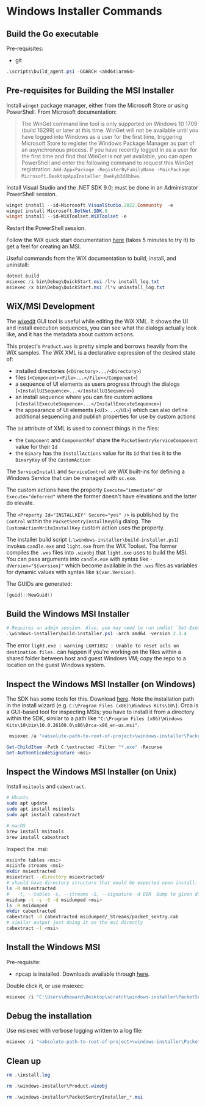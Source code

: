 # Windows Installer Commands

## Build the Go executable

Pre-requisites:

- git

```PowerShell
.\scripts\build_agent.ps1 -GOARCH <amd64|arm64>
```

## Pre-requisites for Building the MSI Installer

Install `winget` package manager, either from the Microsoft Store or using PowerShell. From Microsoft documentation:

> The WinGet command line tool is only supported on Windows 10 1709 (build 16299) or later at this time. WinGet will not be available until you have logged into Windows as a user for the first time, triggering Microsoft Store to register the Windows Package Manager as part of an asynchronous process. If you have recently logged in as a user for the first time and find that WinGet is not yet available, you can open PowerShell and enter the following command to request this WinGet registration: `Add-AppxPackage -RegisterByFamilyName -MainPackage Microsoft.DesktopAppInstaller_8wekyb3d8bbwe`.

Install Visual Studio and the .NET SDK 9.0; must be done in an Administrator PowerShell session.

```PowerShell
winget install --id=Microsoft.VisualStudio.2022.Community  -e
winget install Microsoft.DotNet.SDK.9
winget install --id=WiXToolset.WiXToolset -e
```

Restart the PowerShell session.

Follow the WiX quick start documentation [here](https://docs.firegiant.com/quick-start/) (takes 5 minutes to try it) to get a feel for creating an MSI.

Useful commands from the WiX documentation to build, install, and uninstall:

```PowerShell
dotnet build
msiexec /i bin\Debug\QuickStart.msi /l*v install_log.txt
msiexec /x bin\Debug\QuickStart.msi /l*v uninstall_log.txt
```

## WiX/MSI Development

The [wixedit](https://wixedit.github.io/) GUI tool is useful while editing the WiX XML. It shows the UI and install execution sequences, you can see what the dialogs actually look like, and it has the metadata about custom actions.

This project's `Product.wxs` is pretty simple and borrows heavily from the WiX samples. The WiX XML is a declarative expression of the desired state of:

- installed directories (`<Directory>.../<Directory>`)
- files (`<Component><File>...</File></Component>`)
- a sequence of UI elements as users progress through the dialogs (`<InstallUISequence>...</InstallUISequence>`)
- an install sequence where you can fire custom actions (`<InstallExecuteSequence>...</InstallExecuteSequence>`)
- the appearance of UI elements (`<UI>...</UI>`) which can also define additional sequencing and publish properties for use by custom actions

The `Id` attribute of XML is used to connect things in the files:

- the `Component` and `ComponentRef` share the `PacketSentryServiceComponent` value for their `Id`
- the `Binary` has the `InstallActions` value for its `Id` that ties it to the `BinaryKey` of the `CustomAction`

The `ServiceInstall` and `ServiceControl` are WiX built-ins for defining a Windows Service that can be managed with `sc.exe`.

The custom actions have the property `Execute="immediate"` or `Execute="deferred"` where the former doesn't have elevations and the latter do elevate.

The `<Property Id="INSTALLKEY" Secure="yes" />` is published by the `Control` within the `PacketSentryInstallKeyDlg` dialog. The `CustomActionWriteInstallKey` custom action uses the property.

The installer build script (`.\windows-installer\build-installer.ps1`) invokes `candle.exe` and `light.exe` from the WiX Toolset. The former compiles the `.wxs` files into `.wixobj` that `light.exe` uses to build the MSI. You can pass arguments into `candle.exe` with syntax like `-dVersion="${version}"` which become available in the `.wxs` files as variables for dynamic values with syntax like `$(var.Version)`.

The GUIDs are generated:

```PowerShell
[guid]::NewGuid()
```

## Build the Windows MSI Installer

```PowerShell
# Requires an admin session. Also, you may need to run cmdlet `Set-ExecutionPolicy <PolicyValue>` to be able execute a script.
.\windows-installer\build-installer.ps1 -arch amd64 -version 2.3.4
```

The error `light.exe : warning LGHT1032 : Unable to reset acls on destination files.` can happen if you're working on the files within a shared folder between host and guest Windows VM; copy the repo to a location on the guest Windows system.

## Inspect the Windows MSI Installer (on Windows)

The SDK has some tools for this. Download [here](https://developer.microsoft.com/en-us/windows/downloads/windows-sdk/).
Note the installation path in the install wizard (e.g. `C:\Program Files (x86)\Windows Kits\10\`). Orca is a GUI-based tool for inspecting MSIs; you have to install it from a directory within the SDK, similar to a path like `"C:\Program Files (x86)\Windows Kits\10\bin\10.0.26100.0\x86\Orca-x86_en-us.msi"`.

```PowerShell
 msiexec /a "<absolute-path-to-root-of-project>\windows-installer\PacketSentryInstaller_amd64_v1.0.0.msi"  /qb TARGETDIR=C:\extracted

Get-ChildItem -Path C:\extracted -Filter "*.exe" -Recurse
Get-AuthenticodeSignature <msi>
```

## Inspect the Windows MSI Installer (on Unix)

Install `msitools` and `cabextract`.

```bash
# Ubuntu
sudo apt update
sudo apt install msitools
sudo apt install cabextract

# macOS
brew install msitools
brew install cabextract
```

Inspect the .msi:

```bash
msiinfo tables <msi>
msiinfo streams <msi>
mkdir msiextracted
msiextract --directory msiextracted/
# should have directory structure that would be expected upon install: /'Program Files'/PacketSentry/packet_sentry.exe
ls -R msiextracted
#   -t, --tables -s, --streams -S, --signature -d DIR  Dump to given directory DIR
msidump -t -s -S -d msidumped <msi>
ls -R msidumped
mkdir cabextracted
cabextract -d cabextracted msidumped/_Streams/packet_sentry.cab
# similar output just doing it on the msi directly
cabextract -l <msi>
```

## Install the Windows MSI

Pre-requisite:

- npcap is installed. Downloads available through [here](https://npcap.com/#download).

Double click it, or use msiexec:

```PowerShell
msiexec /i "C:\Users\dhoward\Desktop\scratch\windows-installer\PacketSentryInstaller_amd64_v1.0.0.msi"
```

## Debug the installation

Use msiexec with verbose logging written to a log file:

```PowerShell
msiexec /i "<absolute-path-to-root-of-project>\windows-installer\PacketSentryInstaller_amd64_v1.0.0.msi" /L*v "<absolute-path-to-root-of-project>\install.log"
```

## Clean up

```PowerShell
rm .\install.log

rm .\windows-installer\Product.wixobj

rm .\windows-installer\PacketSentryInstaller_*.msi
```
